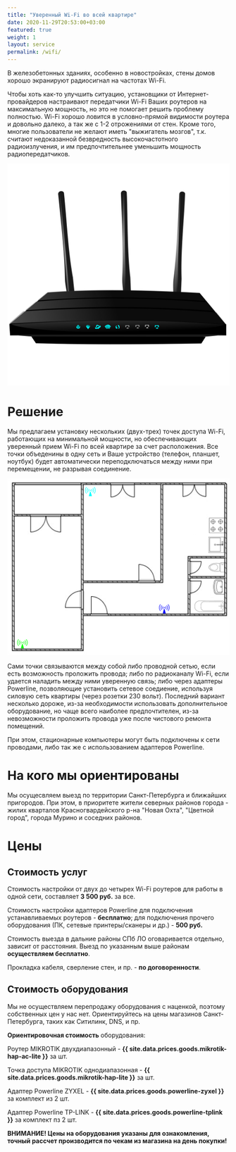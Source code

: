 ```yaml
---
title: "Уверенный Wi-Fi во всей квартире"
date: 2020-11-29T20:53:00+03:00
featured: true
weight: 1
layout: service
permalink: /wifi/
---
```


В железобетонных зданиях, особенно в новостройках, стены домов хорошо экранируют радиосигнал на частотах Wi-Fi.

Чтобы хоть как-то улучшить ситуацию, установщики от Интернет-провайдеров настраивают передатчики Wi-Fi Ваших роутеров на максимальную мощность, но это не помогает решить проблему полностью. Wi-Fi хорошо ловится в условно-прямой видимости роутера и довольно далеко, а так же с 1-2 отрожениями от стен. Кроме того, многие пользователи не желают иметь "выжигатель мозгов", т.к. считают недоказанной безвредность высокочастотного радиоизлучения, и им предпочтительнее уменьшить мощность радиопередатчиков.

![router](/images/services/wireless-modem.svg)

# Решение

Мы предлагаем установку нескольких (двух-трех) точек доступа Wi-Fi, работающих на минимальной мощности, но обеспечивающих уверенный прием Wi-Fi по всей квартире за счет расположения. Все точки объеденины в одну сеть и Ваше устройство (телефон, планшет, ноутбук) будет автоматически переподключаться между ними при перемещении, не разрывая соединение.

![flat plain](/images/services/wifi.png)

Сами точки связываются между собой либо проводной сетью, если есть возможность проложить провода; либо по радиоканалу Wi-Fi, если удается наладить между ними уверенную связь; либо через адаптеры Powerline, позволяющие установить сетевое соедиение, используя силовую сеть квартиры (через розетки 230 вольт). Последний вариант несколько дороже, из-за необходимости использовать дополнительное оборудование, но чаще всего наиболее предпочтителен, из-за невозможности проложить провода уже после чистового ремонта помещений.

При этом, стационарные компьютеры могут быть подключены к сети проводами, либо так же с использованием адаптеров Powerline.

# На кого мы ориентированы

Мы осущесвляем выезд по территории Санкт-Петербурга и ближайших пригородов. При этом, в приоритете жители северных районов города - жилих кварталов Красногвардейского р-на "Новая Охта", "Цветной город", города Мурино и соседних районов.

# Цены

## Стоимость услуг

Стоимость настройки от двух до четырех Wi-Fi роутеров для работы в одной сети, составляет **3&nbsp;500&nbsp;руб.** за все.

Стоимость настройки адаптеров Powerline для подключения устанавливаемых роутеров - **бесплатно**; для подключения прочего оборудования (ПК, сетевые принтеры/сканеры и др.) - **500&nbsp;руб.**

Стоимость выезда в дальние районы СПб ЛО оговаривается отдельно, зависит от расстояния. Выезд по указанным выше районам **осуществляем бесплатно**.

Прокладка кабеля, сверление стен, и пр. - **по договоренности**.

## Стоимость оборудования

Мы не осуществляем перепродажу оборудования с наценкой, поэтому собственных цен у нас нет. Ориентируйтесь на цены магазинов Санкт-Петербурга, таких как Ситилинк, DNS, и пр.

**Ориентировочная стоимость** оборудования:

Роутер MIKROTIK двухдиапазонный - **{{ site.data.prices.goods.mikrotik-hap-ac-lite }}** за шт.

Точка доступа MIKROTIK однодиапазонная - **{{ site.data.prices.goods.mikrotik-hap-lite }}** за шт.

Адаптер Powerline ZYXEL - **{{ site.data.prices.goods.powerline-zyxel }}** за комплект из 2 шт.

Адаптер Powerline TP-LINK - **{{ site.data.prices.goods.powerline-tplink }}** за комплект пз 2 шт.

**ВНИМАНИЕ! Цены на оборудования указаны для ознакомления, точный рассчет производится по чекам из магазина на день покупки!**

